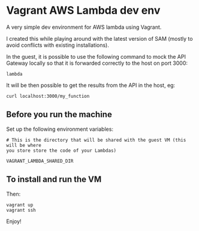 # Vagrant AWS Lambda dev env

A very simple dev environment for AWS lambda using Vagrant.

I created this while playing around with the latest version of SAM (mostly to avoid conflicts with existing installations).

In the guest, it is possible to use the following command to mock the API Gateway locally so that it is forwarded correctly to the host on port 3000:
```
lambda
```

It will be then possible to get the results from the API in the host, eg:
```
curl localhost:3000/my_function
```

## Before you run the machine
Set up the following environment variables:

```
# This is the directory that will be shared with the guest VM (this will be where
you store store the code of your Lambdas)

VAGRANT_LAMBDA_SHARED_DIR
``` 

## To install and run the VM

Then:
```
vagrant up
vagrant ssh
```

Enjoy!
